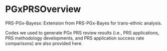 # PGxPRSOverview

PRS-PGx-Bayesx: Extension from PRS-PGx-Bayes for trans-ethnic analysis.

Codes we used to generate PGx PRS review results (i.e., PRS applications, PRS methodology developments, and PRS application success rate comparisons) are also provided here.

